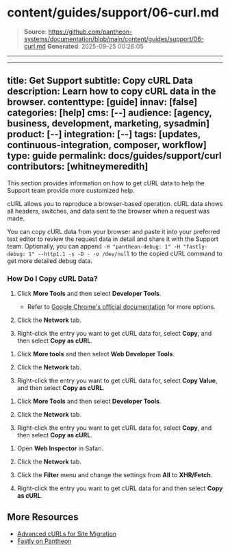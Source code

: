 # content/guides/support/06-curl.md

> **Source**: https://github.com/pantheon-systems/documentation/blob/main/content/guides/support/06-curl.md
> **Generated**: 2025-09-25 00:26:05

---

---
title: Get Support
subtitle: Copy cURL Data
description: Learn how to copy cURL data in the browser.
contenttype: [guide]
innav: [false]
categories: [help]
cms: [--]
audience: [agency, business, development, marketing, sysadmin]
product: [--]
integration: [--]
tags: [updates, continuous-integration, composer, workflow]
type: guide
permalink: docs/guides/support/curl
contributors: [whitneymeredith]
---

This section provides information on how to get cURL data to help the Support team provide more customized help.

cURL allows you to reproduce a browser-based operation. cURL data shows all headers, switches, and data sent to the browser when a request was made.

You can copy cURL data from your browser and paste it into your preferred text editor to review the request data in detail and share it with the Support team. Optionally, you can append `-H "pantheon-debug: 1" -H "fastly-debug: 1" --http1.1 -s -D - -o /dev/null` to the copied cURL command to get more detailed debug data.

### How Do I Copy cURL Data?

<TabList>

<Tab title="Chrome" id="chrome" active={true}>

1. Click **More Tools** and then select **Developer Tools**.

   - Refer to [Google Chrome's official documentation](https://developer.chrome.com/docs/devtools/open/) for more options.

1. Click the **Network** tab.

1. Right-click the entry you want to get cURL data for, select **Copy**, and then select **Copy as cURL**.

</Tab>

<Tab title="Firefox" id="firefox">

1. Click **More tools** and then select **Web Developer Tools**.

1. Click the **Network** tab.

1. Right-click the entry you want to get cURL data for, select **Copy Value**, and then select **Copy as cURL**.

</Tab>

<Tab title="Edge" id="edge">

1. Click **More Tools** and then select **Developer Tools**.

1. Click the **Network** tab.

1. Right-click the entry you want to get cURL data for, select **Copy**, and then select **Copy as cURL**.

</Tab>

<Tab title="Safari" id="safari">

1. Open **Web Inspector** in Safari.

1. Click the **Network** tab.

1. Click the **Filter** menu and change the settings from **All** to **XHR/Fetch**.

1. Right-click the entry you want to get cURL data for and then select **Copy as cURL**.

</Tab>

</TabList>

## More Resources

- [Advanced cURLs for Site Migration](/guides/launch/advanced-curls/)
- [Fastly on Pantheon](/guides/fastly-pantheon)
